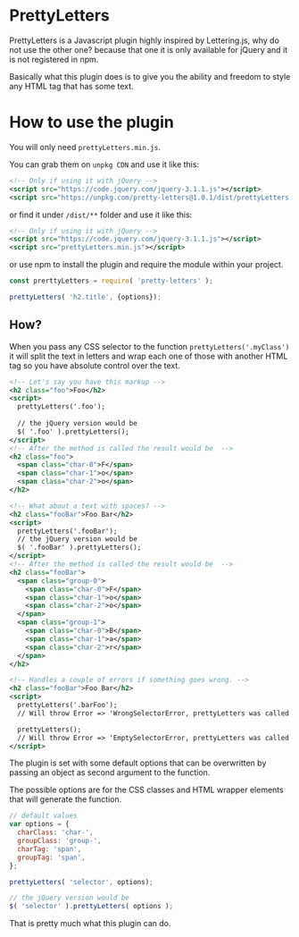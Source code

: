 # PrettyLetters

PrettyLetters is a Javascript plugin highly inspired by Lettering.js, why do not use the other one? because that one it is only available for jQuery and it is not registered in npm.

Basically what this plugin does is to give you the ability and freedom to style any HTML tag that has some text.

# How to use the plugin

You will only need `prettyLetters.min.js`.

You can grab them on `unpkg CDN` and use it like this:

```xml
<!-- Only if using it with jQuery -->
<script src="https://code.jquery.com/jquery-3.1.1.js"></script>
<script src="https://unpkg.com/pretty-letters@1.0.1/dist/prettyLetters.min.js"></script>  
```

or find it under `/dist/**` folder and use it like this:

```xml
<!-- Only if using it with jQuery -->
<script src="https://code.jquery.com/jquery-3.1.1.js"></script>
<script src="prettyLetters.min.js"></script>  
```

or use npm to install the plugin and require the module within your project.

```javascript
const prerttyLetters = require( 'pretty-letters' );

prettyLetters( 'h2.title', {options});
```

## How?

When you pass any CSS selector to the function `prettyLetters('.myClass')` it will split the text in letters and wrap each one of those with another HTML tag so you have absolute control over the text.

```xml
<!-- Let's say you have this markup -->
<h2 class="foo">Foo</h2>
<script>
  prettyLetters('.foo');
  
  // the jQuery version would be
  $( '.foo' ).prettyLetters();
</script>
<!-- After the method is called the result would be  -->
<h2 class="foo">
  <span class="char-0">F</span>
  <span class="char-1">o</span>
  <span class="char-2">o</span>
</h2>

<!-- What about a text with spaces? -->
<h2 class="fooBar">Foo Bar</h2>
<script>
  prettyLetters('.fooBar');
  // the jQuery version would be
  $( '.fooBar' ).prettyLetters();
</script>
<!-- After the method is called the result would be  -->
<h2 class="fooBar">
  <span class="group-0">
    <span class="char-0">F</span>
    <span class="char-1">o</span>
    <span class="char-2">o</span>
  </span>
  <span class="group-1">
    <span class="char-0">B</span>
    <span class="char-1">a</span>
    <span class="char-2">r</span>
  </span>
</h2>

<!-- Handles a couple of errors if something goes wrong. -->
<h2 class="fooBar">Foo Bar</h2>
<script>
  prettyLetters('.barFoo');
  // Will throw Error => 'WrongSelectorError, prettyLetters was called with a mismatched CSS selector'

  prettyLetters();
  // Will throw Error => 'EmptySelectorError, prettyLetters was called without any CSS selector'
</script>

```

The plugin is set with some default options that can be overwritten by passing an object as second argument to the function.

The possible options are for the CSS classes and HTML wrapper elements that will generate the function.

```js
// default values
var options = {
  charClass: 'char-',
  groupClass: 'group-',
  charTag: 'span',
  groupTag: 'span',
};

prettyLetters( 'selector', options);

// the jQuery version would be
$( 'selector' ).prettyLetters( options );
```

That is pretty much what this plugin can do.

